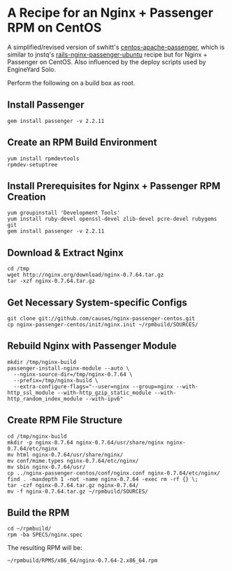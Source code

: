 # A Recipe for an Nginx + Passenger RPM on CentOS

A simplified/revised version of swhitt's [centos-apache-passenger][cap], which
is similar to jnstq's [rails-nginx-passenger-ubuntu][rnpu] recipe but for
Nginx + Passenger on CentOS. Also influenced by the deploy scripts used by
EngineYard Solo.

  [cap]: http://github.com/swhitt/centos-apache-passenger
  [rnpu]: http://github.com/jnstq/rails-nginx-passenger-ubuntu

Perform the following on a build box as root.

## Install Passenger
    gem install passenger -v 2.2.11

## Create an RPM Build Environment

    yum install rpmdevtools
    rpmdev-setuptree

## Install Prerequisites for Nginx + Passenger RPM Creation

    yum groupinstall 'Development Tools'
    yum install ruby-devel openssl-devel zlib-devel pcre-devel rubygems git
    gem install passenger -v 2.2.11

## Download & Extract Nginx

    cd /tmp
    wget http://nginx.org/download/nginx-0.7.64.tar.gz
    tar -xzf nginx-0.7.64.tar.gz

## Get Necessary System-specific Configs

    git clone git://github.com/causes/nginx-passenger-centos.git
    cp nginx-passenger-centos/init/nginx.init ~/rpmbuild/SOURCES/

## Rebuild Nginx with Passenger Module
    mkdir /tmp/nginx-build
    passenger-install-nginx-module --auto \
      --nginx-source-dir=/tmp/nginx-0.7.64 \
      --prefix=/tmp/nginx-build \
      --extra-configure-flags="--user=nginx --group=nginx --with-http_ssl_module --with-http_gzip_static_module --with-http_random_index_module --with-ipv6"

## Create RPM File Structure
    cd /tmp/nginx-build
    mkdir -p nginx-0.7.64 nginx-0.7.64/usr/share/nginx nginx-0.7.64/etc/nginx
    mv html nginx-0.7.64/usr/share/nginx/
    mv conf/mime.types nginx-0.7.64/etc/nginx/
    mv sbin nginx-0.7.64/usr/
    cp ../nginx-passenger-centos/conf/nginx.conf nginx-0.7.64/etc/nginx/
    find . -maxdepth 1 -not -name nginx-0.7.64 -exec rm -rf {} \;
    tar -czf nginx-0.7.64.tar.gz nginx-0.7.64/
    mv -f nginx-0.7.64.tar.gz ~/rpmbuild/SOURCES/

## Build the RPM
    cd ~/rpmbuild/
    rpm -ba SPECS/nginx.spec

The resulting RPM will be:

    ~/rpmbuild/RPMS/x86_64/nginx-0.7.64-2.x86_64.rpm
